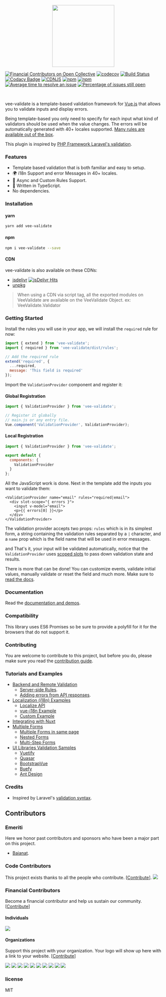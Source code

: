 <p align="center">
  <a href="https://logaretm.github.io/vee-validate/" target="_blank">
    <img width="200" src="https://github.com/logaretm/vee-validate/blob/master/logo.svg">
  </a>
</p>

<p align="center">

[![Financial Contributors on Open Collective](https://opencollective.com/vee-validate/all/badge.svg?label=financial+contributors)](https://opencollective.com/vee-validate)
[![codecov](https://codecov.io/gh/logaretm/vee-validate/branch/master/graph/badge.svg)](https://codecov.io/gh/logaretm/vee-validate)
[![Build Status](https://travis-ci.org/logaretm/vee-validate.svg?branch=master)](https://travis-ci.org/logaretm/vee-validate)
[![Codacy Badge](https://api.codacy.com/project/badge/Grade/087bd788687c4ccab6650756ce56fa05)](https://www.codacy.com/app/logaretm/vee-validate?utm_source=github.com&utm_medium=referral&utm_content=logaretm/vee-validate&utm_campaign=Badge_Grade)
[![CDNJS](https://img.shields.io/cdnjs/v/vee-validate.svg)](https://cdnjs.com/libraries/vee-validate/)
[![npm](https://img.shields.io/npm/dm/vee-validate.svg)](https://npm-stat.com/charts.html?package=vee-validate)
[![npm](https://img.shields.io/npm/v/vee-validate.svg)](https://www.npmjs.com/package/vee-validate)
[![Average time to resolve an issue](http://isitmaintained.com/badge/resolution/logaretm/vee-validate.svg)](http://isitmaintained.com/project/logaretm/vee-validate 'Average time to resolve an issue')
[![Percentage of issues still open](http://isitmaintained.com/badge/open/logaretm/vee-validate.svg)](http://isitmaintained.com/project/logaretm/vee-validate 'Percentage of issues still open')

</p>
<br>

vee-validate is a template-based validation framework for [Vue.js](https://vuejs.org/) that allows you to validate inputs and display errors.

Being template-based you only need to specify for each input what kind of validators should be used when the value changes. The errors will be automatically generated with 40+ locales supported. [Many rules are available out of the box](https://logaretm.github.io/vee-validate/api/rules.html).

This plugin is inspired by [PHP Framework Laravel's validation](https://laravel.com/).

### Features

- Template based validation that is both familiar and easy to setup.
- 🌍 i18n Support and error Messages in 40+ locales.
- 💫 Async and Custom Rules Support.
- 💪 Written in TypeScript.
- No dependencies.

### Installation

#### yarn

```bash
yarn add vee-validate
```

#### npm

```bash
npm i vee-validate --save
```

#### CDN

vee-validate is also available on these CDNs:

- [jsdelivr](https://cdn.jsdelivr.net/npm/vee-validate@latest/dist/vee-validate.js) [![jsDelivr Hits](https://data.jsdelivr.com/v1/package/npm/vee-validate/badge?style=rounded)](https://www.jsdelivr.com/package/npm/vee-validate)
- [unpkg](https://unpkg.com/vee-validate)

> When using a CDN via script tag, all the exported modules on VeeValidate are available on the VeeValidate Object. ex: VeeValidate.Validator

### Getting Started

Install the rules you will use in your app, we will install the `required` rule for now:

```js
import { extend } from 'vee-validate';
import { required } from 'vee-validate/dist/rules';

// Add the required rule
extend('required', {
  ...required,
  message: 'This field is required'
});
```

Import the `ValidationProvider` component and register it:

#### Global Registration

```js
import { ValidationProvider } from 'vee-validate';

// Register it globally
// main.js or any entry file.
Vue.component('ValidationProvider', ValidationProvider);
```

#### Local Registration

```js
import { ValidationProvider } from 'vee-validate';

export default {
  components: {
    ValidationProvider
  }
};
```

All the JavaScript work is done. Next in the template add the inputs you want to validate them:

```vue
<ValidationProvider name="email" rules="required|email">
  <div slot-scope="{ errors }">
    <input v-model="email">
    <p>{{ errors[0] }}</p>
  </div>
</ValidationProvider>
```

The validation provider accepts two props: `rules` which is in its simplest form, a string containing the validation rules separated by a `|` character, and a `name` prop which is the field name that will be used in error messages.

and That's it, your input will be validated automatically, notice that the `ValidationProvider` uses [scoped slots](https://vuejs.org/v2/guide/components-slots.html#Scoped-Slots) to pass down validation state and results.

There is more that can be done! You can customize events, validate initial values, manually validate or reset the field and much more. Make sure to [read the docs](https://logaretm.github.io/vee-validate).

### Documentation

Read the [documentation and demos](https://logaretm.github.io/vee-validate/).

### Compatibility

This library uses ES6 Promises so be sure to provide a polyfill for it for the browsers that do not support it.

### Contributing

You are welcome to contribute to this project, but before you do, please make sure you read the [contribution guide](CONTRIBUTING.md).

### Tutorials and Examples

- [Backend and Remote Validation](https://logaretm.github.io/vee-validate/examples/backend.html)
  - [Server-side Rules](https://logaretm.github.io/vee-validate/examples/backend.html#server-side-rules).
  - [Adding errors from API responses](https://logaretm.github.io/vee-validate/examples/backend.html#server-side-rules).
- [Localization (i18n) Examples](https://logaretm.github.io/vee-validate/examples/i18n.html)
  - [Localize API](https://logaretm.github.io/vee-validate/examples/i18n.html#localize-api)
  - [vue-i18n Example](https://logaretm.github.io/vee-validate/examples/i18n.html#vue-i18n)
  - [Custom Example](https://logaretm.github.io/vee-validate/examples/i18n.html#custom-implementation)
- [Integrating with Nuxt](https://logaretm.github.io/vee-validate/examples/nuxt.html)
- [Multiple Forms](https://logaretm.github.io/vee-validate/examples/multiple-forms.html)
  - [Multiple Forms in same page](https://logaretm.github.io/vee-validate/examples/multiple-forms.html#same-page-forms)
  - [Nested Forms](https://logaretm.github.io/vee-validate/examples/multiple-forms.html#nested-forms)
  - [Multi-Step Forms](https://logaretm.github.io/vee-validate/examples/multiple-forms.html#multi-step-forms)
- [UI Libraries Validation Samples](https://logaretm.github.io/vee-validate/examples/ui-libraries.html)
  - [Vuetify](https://logaretm.github.io/vee-validate/examples/ui-libraries.html#vuetify)
  - [Quasar](https://logaretm.github.io/vee-validate/examples/ui-libraries.html#quasar)
  - [BootstrapVue](https://logaretm.github.io/vee-validate/examples/ui-libraries.html#bootstrapvue)
  - [Buefy](https://logaretm.github.io/vee-validate/examples/ui-libraries.html#buefy)
  - [Ant Design](https://logaretm.github.io/vee-validate/examples/ui-libraries.html#ant-design)

### Credits

- Inspired by Laravel's [validation syntax](https://laravel.com/docs/5.4/validation).

## Contributors

### Emeriti

Here we honor past contributors and sponsors who have been a major part on this project.

- [Baianat](https://github.com/baianat).

### Code Contributors

This project exists thanks to all the people who contribute. [[Contribute](CONTRIBUTING.md)].
<a href="https://github.com/logaretm/vee-validate/graphs/contributors"><img src="https://opencollective.com/vee-validate/contributors.svg?width=890&button=false" /></a>

### Financial Contributors

Become a financial contributor and help us sustain our community. [[Contribute](https://opencollective.com/vee-validate/contribute)]

#### Individuals

<a href="https://opencollective.com/vee-validate"><img src="https://opencollective.com/vee-validate/individuals.svg?width=890"></a>

#### Organizations

Support this project with your organization. Your logo will show up here with a link to your website. [[Contribute](https://opencollective.com/vee-validate/contribute)]

<a href="https://opencollective.com/vee-validate/organization/0/website"><img src="https://opencollective.com/vee-validate/organization/0/avatar.svg"></a>
<a href="https://opencollective.com/vee-validate/organization/1/website"><img src="https://opencollective.com/vee-validate/organization/1/avatar.svg"></a>
<a href="https://opencollective.com/vee-validate/organization/2/website"><img src="https://opencollective.com/vee-validate/organization/2/avatar.svg"></a>
<a href="https://opencollective.com/vee-validate/organization/3/website"><img src="https://opencollective.com/vee-validate/organization/3/avatar.svg"></a>
<a href="https://opencollective.com/vee-validate/organization/4/website"><img src="https://opencollective.com/vee-validate/organization/4/avatar.svg"></a>
<a href="https://opencollective.com/vee-validate/organization/5/website"><img src="https://opencollective.com/vee-validate/organization/5/avatar.svg"></a>
<a href="https://opencollective.com/vee-validate/organization/6/website"><img src="https://opencollective.com/vee-validate/organization/6/avatar.svg"></a>
<a href="https://opencollective.com/vee-validate/organization/7/website"><img src="https://opencollective.com/vee-validate/organization/7/avatar.svg"></a>
<a href="https://opencollective.com/vee-validate/organization/8/website"><img src="https://opencollective.com/vee-validate/organization/8/avatar.svg"></a>
<a href="https://opencollective.com/vee-validate/organization/9/website"><img src="https://opencollective.com/vee-validate/organization/9/avatar.svg"></a>

### license

MIT
